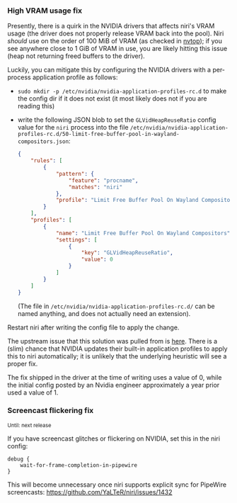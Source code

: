 ### High VRAM usage fix

Presently, there is a quirk in the NVIDIA drivers that affects niri's VRAM usage (the driver does not properly release VRAM back into the pool). Niri *should* use on the order of 100 MiB of VRAM (as checked in [nvtop](https://github.com/Syllo/nvtop)); if you see anywhere close to 1 GiB of VRAM in use, you are likely hitting this issue (heap not returning freed buffers to the driver).

Luckily, you can mitigate this by configuring the NVIDIA drivers with a per-process application profile as follows:

* `sudo mkdir -p /etc/nvidia/nvidia-application-profiles-rc.d` to make the config dir if it does not exist (it most likely does not if you are reading this)
* write the following JSON blob to set the `GLVidHeapReuseRatio` config value for the `niri` process into the file `/etc/nvidia/nvidia-application-profiles-rc.d/50-limit-free-buffer-pool-in-wayland-compositors.json`:
    
    ```json
    {
        "rules": [
            {
                "pattern": {
                    "feature": "procname",
                    "matches": "niri"
                },
                "profile": "Limit Free Buffer Pool On Wayland Compositors"
            }
        ],
        "profiles": [
            {
                "name": "Limit Free Buffer Pool On Wayland Compositors",
                "settings": [
                    {
                        "key": "GLVidHeapReuseRatio",
                        "value": 0
                    }
                ]
            }
        ]
    }
    ```
    
    (The file in `/etc/nvidia/nvidia-application-profiles-rc.d/` can be named anything, and does not actually need an extension).

Restart niri after writing the config file to apply the change.

The upstream issue that this solution was pulled from is [here](https://github.com/NVIDIA/egl-wayland/issues/126#issuecomment-2379945259). There is a (slim) chance that NVIDIA updates their built-in application profiles to apply this to niri automatically; it is unlikely that the underlying heuristic will see a proper fix.

The fix shipped in the driver at the time of writing uses a value of 0, while the initial config posted by an Nvidia engineer approximately a year prior used a value of 1. 

### Screencast flickering fix

<sup>Until: next release</sup>

If you have screencast glitches or flickering on NVIDIA, set this in the niri config:

```kdl,must-fail
debug {
    wait-for-frame-completion-in-pipewire
}
```

This will become unnecessary once niri supports explicit sync for PipeWire screencasts: https://github.com/YaLTeR/niri/issues/1432
